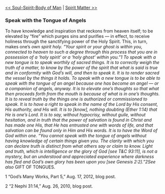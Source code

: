 [<< Soul-Spirit-Body of Man](Soul-Spirit-Body%20of%20Man)  |  [Spirit Matter >>](Spirit%20Matter)

### Speak with the Tongue of Angels
To have knowledge and inspiration that reckons from heaven itself; to be elevated by “fire” which purges sins and purifies — in effect, to receive holiness through the sanctifying power of the Holy Spirit. This, in turn, makes one’s *own spirit *holy. “Your spirit or your ghost is within you, connected to heaven to such a degree through this process that you are in possession of a ‘holy spirit’ or a ‘holy ghost’ within you.”1 To speak with a new tongue is to speak worthily of sacred things. It is to correctly weigh the truth of a matter, to know by the power of the spirit that what is said is true and in conformity with God’s will, and then to speak it. It is to render sacred the vessel by the things it holds. To speak with a new tongue is to be able to speak with the tongue of an angel because one has become an angel — or a companion of angels, anyway. It is to elevate one’s thoughts so that what then proceeds forth from the mouth is because of what is in one’s thoughts. It is to reveal truth by the things one is authorized or commissioned to speak. It is to have a right to speak in the name of the Lord by His consent, His authority, and His will. It is to [*know], nothing doubting* (Ether 1:14) that He is one’s Lord. It is to say, without hypocrisy, without guile, without hesitation, and in truth that the power of salvation is found in Christ and has made one His, that He has entrusted one with words of life, and that salvation can be found only in Him and His words. It is to have the Word of God within one. “You cannot speak with the tongue of angels without having knowledge of certain things given you. The clarity with which you can declare truth is distinct from what others say or claim to know. Light and truth, which is intelligence or the glory of God [*see* T&C 93:11], is not a mystery, but an understood and appreciated experience where darkness has fled and God’s own glory has been upon you [*see* Genesis 2:2].”2*See also* GIFT OF TONGUES.



1 “God’s Many Works, Part 5,” Aug. 17, 2012, blog post.


2 “2 Nephi 31:14,” Aug. 26, 2010, blog post.